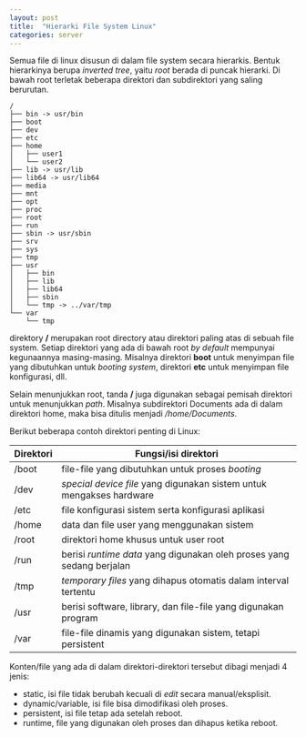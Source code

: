 ```yaml
---
layout: post
title:  "Hierarki File System Linux"
categories: server
---
```


Semua file di linux disusun di dalam file system secara hierarkis. Bentuk hierarkinya berupa *inverted tree*, yaitu *root* berada di puncak hierarki. Di bawah root terletak beberapa direktori dan subdirektori yang saling berurutan.
```
/
├── bin -> usr/bin
├── boot
├── dev
├── etc
├── home
│   ├── user1
│   └── user2
├── lib -> usr/lib
├── lib64 -> usr/lib64
├── media
├── mnt
├── opt
├── proc
├── root
├── run
├── sbin -> usr/sbin
├── srv
├── sys
├── tmp
├── usr
│   ├── bin
│   ├── lib
│   ├── lib64
│   ├── sbin
│   └── tmp -> ../var/tmp
└── var
    └── tmp
```
direktory **/** merupakan root directory atau direktori paling atas di sebuah file system. Setiap direktori yang ada di bawah root *by default* mempunyai kegunaannya masing-masing. Misalnya direktori **boot** untuk menyimpan file yang dibutuhkan untuk *booting system*, direktori **etc** untuk menyimpan file konfigurasi, dll.

Selain menunjukkan root, tanda **/** juga digunakan sebagai pemisah direktori untuk menunjukkan *path*. Misalnya subdirektori Documents ada di dalam direktori home, maka bisa ditulis menjadi */home/Documents*. 

Berikut beberapa contoh direktori penting di Linux:

| Direktori | Fungsi/isi direktori |
| --------- | -------------------- |
| /boot | file-file yang dibutuhkan untuk proses *booting* |
| /dev | *special device file* yang digunakan sistem untuk mengakses hardware |
| /etc | file konfigurasi sistem serta konfigurasi aplikasi |
| /home | data dan file user yang menggunakan sistem |
| /root | direktori home khusus untuk user root |
| /run | berisi *runtime data* yang digunakan oleh proses yang sedang berjalan |
| /tmp | *temporary files* yang dihapus otomatis dalam interval tertentu |
| /usr | berisi software, library, dan file-file yang digunakan program |
| /var | file-file dinamis yang digunakan sistem, tetapi persistent |

Konten/file yang ada di dalam direktori-direktori tersebut dibagi menjadi 4 jenis:
- static, isi file tidak berubah kecuali di *edit* secara manual/eksplisit.
- dynamic/variable, isi file bisa dimodifikasi oleh proses.
- persistent, isi file tetap ada setelah reboot.
- runtime, file yang digunakan oleh proses dan dihapus ketika reboot.